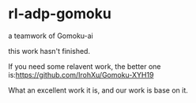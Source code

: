 # rl-adp-gomoku
a teamwork of Gomoku-ai

this work hasn't finished.

If you need some relavent work, the better one is:https://github.com/IrohXu/Gomoku-XYH19

What an excellent work it is, and our work is base on it.
